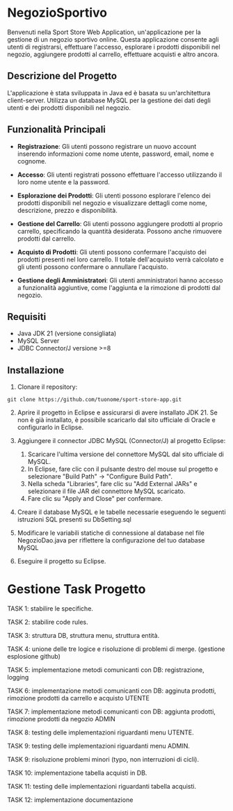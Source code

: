 # NegozioSportivo

Benvenuti nella Sport Store Web Application, un'applicazione per la gestione di un negozio sportivo online. Questa applicazione consente agli utenti di registrarsi, effettuare l'accesso, esplorare i prodotti disponibili nel negozio, aggiungere prodotti al carrello, effettuare acquisti e altro ancora.

## Descrizione del Progetto

L'applicazione è stata sviluppata in Java ed è basata su un'architettura client-server. Utilizza un database MySQL per la gestione dei dati degli utenti e dei prodotti disponibili nel negozio.

## Funzionalità Principali

- **Registrazione**: Gli utenti possono registrare un nuovo account inserendo informazioni come nome utente, password, email, nome e cognome.

- **Accesso**: Gli utenti registrati possono effettuare l'accesso utilizzando il loro nome utente e la password.

- **Esplorazione dei Prodotti**: Gli utenti possono esplorare l'elenco dei prodotti disponibili nel negozio e visualizzare dettagli come nome, descrizione, prezzo e disponibilità.

- **Gestione del Carrello**: Gli utenti possono aggiungere prodotti al proprio carrello, specificando la quantità desiderata. Possono anche rimuovere prodotti dal carrello.

- **Acquisto di Prodotti**: Gli utenti possono confermare l'acquisto dei prodotti presenti nel loro carrello. Il totale dell'acquisto verrà calcolato e gli utenti possono confermare o annullare l'acquisto.

- **Gestione degli Amministratori**: Gli utenti amministratori hanno accesso a funzionalità aggiuntive, come l'aggiunta e la rimozione di prodotti dal negozio.

## Requisiti

- Java JDK 21 (versione consigliata)
- MySQL Server
- JDBC Connector/J versione >=8

## Installazione

1. Clonare il repository:

`git clone https://github.com/tuonome/sport-store-app.git`

2. Aprire il progetto in Eclipse e assicurarsi di avere installato JDK 21. Se non è già installato, è possibile scaricarlo dal sito ufficiale di Oracle e configurarlo in Eclipse.

3. Aggiungere il connector JDBC MySQL (Connector/J) al progetto Eclipse:
   1. Scaricare l'ultima versione del connettore MySQL dal sito ufficiale di MySQL.
   2. In Eclipse, fare clic con il pulsante destro del mouse sul progetto e selezionare "Build Path" -> "Configure Build Path".
   3. Nella scheda "Libraries", fare clic su "Add External JARs" e selezionare il file JAR del connettore MySQL scaricato.
   4. Fare clic su "Apply and Close" per confermare.

4. Creare il database MySQL e le tabelle necessarie eseguendo le seguenti istruzioni SQL presenti su DbSetting.sql

5. Modificare le variabili statiche di connessione al database nel file NegozioDao.java per riflettere la configurazione del tuo database MySQL

6. Eseguire il progetto su Eclipse.

# Gestione Task Progetto

TASK 1: stabilire le specifiche.

TASK 2: stabilire code rules.

TASK 3: struttura DB, struttura menu, struttura entità.

TASK 4: unione delle tre logice e risoluzione di problemi di merge. (gestione esplosione github)

TASK 5: implementazione metodi comunicanti con DB: registrazione, logging

TASK 6: implementazione metodi comunicanti con DB: agginuta prodotti, rimozione prodotti da carrello e acquisto UTENTE

TASK 7: implementazione metodi comunicanti con DB: aggiunta prodotti, rimozione prodotti da negozio ADMIN

TASK 8: testing delle implementazioni riguardanti menu UTENTE.

TASK 9: testing delle implementazioni riguardanti menu ADMIN.

TASK 9: risoluzione problemi minori (typo, non interruzioni di cicli).

TASK 10: implementazione tabella acquisti in DB.

TASK 11: testing delle implementazioni riguardanti tabella acquisti.

TASK 12: implementazione documentazione
